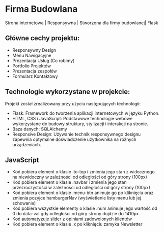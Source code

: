 # Firma Budowlana
Strona internetowa | Responsywna | Stworzona dla firmy budowlanej| Flask

## Główne cechy projektu:
- Responsywny Design
- Menu Nawigacyjne
- Prezentacja Usług (Co robimy)
- Portfolio Projektów
- Prezentacja zespołów
- Formularz Kontaktowy

## Technologie wykorzystane w projekcie:
Projekt został zrealizowany przy użyciu następujących technologii:
- Flask: Framework do tworzenia aplikacji internetowych w języku Python.
- HTML, CSS i JavaScript: Podstawowe technologie webowe wykorzystane do budowy struktury, stylizacji i interakcji na stronie.
- Baza danych: SQLAlchemy
- Responsive Design: Używanie technik responsywnego designu zapewnia optymalne doświadczenie użytkownika na różnych urządzeniach.

## JavaScript
- Kod pobiera element o klasie .to-top i zmienia jego stan z widocznego na niewidoczny w zależności od odległości od góry strony (100px)
- Kod pobiera element o klasie .navbar i zmienia jego stan przezroczystości w zależności od odległości od góry strony (100px)
- Kod pobiera element o klasie .menu-btn animuje go po kliknięciu oraz zmienia pozyjce hamburgerNav (wyświetlenie listy menu lub jej schowanie)
- Kod pobiera wszystkie elementy o klasie .num animuje jego wartość od 0 do data-val gdy odległości od góry strony dojdzie do 1410px
- Kod automatyzuje slider z opiniami zadowolonych klientów
- Kod pobiera element o klasie .x po kliknięciu zamyka Newsletter


